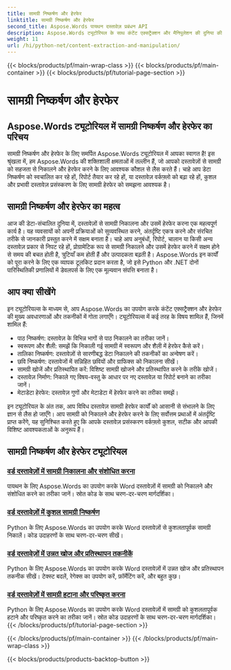 ```yaml
---
title: सामग्री निष्कर्षण और हेरफेर
linktitle: सामग्री निष्कर्षण और हेरफेर
second_title: Aspose.Words पायथन दस्तावेज़ प्रबंधन API
description: Aspose.Words ट्यूटोरियल के साथ कंटेंट एक्सट्रैक्शन और मैनिपुलेशन की दुनिया की खोज करें। जानें कि पायथन और .NET का उपयोग करके कुशलतापूर्वक कंटेंट को कैसे एक्सट्रैक्ट और मैनिपुलेट किया जाए, जिससे आपकी डॉक्यूमेंट प्रोसेसिंग क्षमताएं बढ़ें।
weight: 11
url: /hi/python-net/content-extraction-and-manipulation/
---
```


{{< blocks/products/pf/main-wrap-class >}}
{{< blocks/products/pf/main-container >}}
{{< blocks/products/pf/tutorial-page-section >}}

# सामग्री निष्कर्षण और हेरफेर

## Aspose.Words ट्यूटोरियल में सामग्री निष्कर्षण और हेरफेर का परिचय

सामग्री निष्कर्षण और हेरफेर के लिए समर्पित Aspose.Words ट्यूटोरियल में आपका स्वागत है! इस श्रृंखला में, हम Aspose.Words की शक्तिशाली क्षमताओं में तल्लीन हैं, जो आपको दस्तावेज़ों से सामग्री को सहजता से निकालने और हेरफेर करने के लिए आवश्यक कौशल से लैस करते हैं। चाहे आप डेटा निष्कर्षण को स्वचालित कर रहे हों, रिपोर्ट तैयार कर रहे हों, या दस्तावेज़ वर्कफ़्लो को बढ़ा रहे हों, कुशल और प्रभावी दस्तावेज़ प्रसंस्करण के लिए सामग्री हेरफेर को समझना आवश्यक है।

## सामग्री निष्कर्षण और हेरफेर का महत्व

आज की डेटा-संचालित दुनिया में, दस्तावेज़ों से सामग्री निकालना और उसमें हेरफेर करना एक महत्वपूर्ण कार्य है। यह व्यवसायों को अपनी प्रक्रियाओं को सुव्यवस्थित करने, अंतर्दृष्टि एकत्र करने और संरचित तरीके से जानकारी प्रस्तुत करने में सक्षम बनाता है। चाहे आप अनुबंधों, रिपोर्ट, चालान या किसी अन्य दस्तावेज़ प्रकार से निपट रहे हों, प्रोग्रामेटिक रूप से सामग्री निकालने और उसमें हेरफेर करने में सक्षम होने से समय की बचत होती है, त्रुटियाँ कम होती हैं और उत्पादकता बढ़ती है। Aspose.Words इन कार्यों को पूरा करने के लिए एक व्यापक टूलकिट प्रदान करता है, जो इसे Python और .NET दोनों पारिस्थितिकी प्रणालियों में डेवलपर्स के लिए एक मूल्यवान संपत्ति बनाता है।

## आप क्या सीखेंगे

इन ट्यूटोरियल्स के माध्यम से, आप Aspose.Words का उपयोग करके कंटेंट एक्सट्रैक्शन और हेरफेर की मुख्य अवधारणाओं और तकनीकों में गोता लगाएँगे। ट्यूटोरियल्स में कई तरह के विषय शामिल हैं, जिनमें शामिल हैं:

- पाठ निष्कर्षण: दस्तावेज़ के विभिन्न भागों से पाठ निकालने का तरीका जानें।
- स्वरूपण और शैली: समझें कि निकाली गई सामग्री में स्वरूपण और शैली में हेरफेर कैसे करें।
- तालिका निष्कर्षण: दस्तावेज़ों से सारणीबद्ध डेटा निकालने की तकनीकों का अन्वेषण करें।
- छवि निष्कर्षण: दस्तावेजों में सन्निहित छवियों और ग्राफिक्स को निकालना सीखें।
- सामग्री खोजें और प्रतिस्थापित करें: विशिष्ट सामग्री खोजने और प्रतिस्थापित करने के तरीके खोजें।
- दस्तावेज़ निर्माण: निकाले गए विषय-वस्तु के आधार पर नए दस्तावेज़ या रिपोर्ट बनाने का तरीका जानें।
- मेटाडेटा हेरफेर: दस्तावेज़ गुणों और मेटाडेटा में हेरफेर करने का तरीका समझें।

इन ट्यूटोरियल के अंत तक, आप विविध दस्तावेज़ सामग्री हेरफेर कार्यों को आसानी से संभालने के लिए ज्ञान से लैस हो जाएँगे। आप सामग्री को निकालने और हेरफेर करने के लिए सर्वोत्तम प्रथाओं में अंतर्दृष्टि प्राप्त करेंगे, यह सुनिश्चित करते हुए कि आपके दस्तावेज़ प्रसंस्करण वर्कफ़्लो कुशल, सटीक और आपकी विशिष्ट आवश्यकताओं के अनुरूप हैं।

## सामग्री निष्कर्षण और हेरफेर ट्यूटोरियल
### [वर्ड दस्तावेज़ों में सामग्री निकालना और संशोधित करना](./extract-modify-document-content/)
पायथन के लिए Aspose.Words का उपयोग करके Word दस्तावेज़ों में सामग्री को निकालने और संशोधित करने का तरीका जानें। स्रोत कोड के साथ चरण-दर-चरण मार्गदर्शिका।
### [वर्ड दस्तावेज़ों में कुशल सामग्री निष्कर्षण](./document-content-extraction/)
Python के लिए Aspose.Words का उपयोग करके Word दस्तावेज़ों से कुशलतापूर्वक सामग्री निकालें। कोड उदाहरणों के साथ चरण-दर-चरण सीखें।
### [वर्ड दस्तावेज़ों में उन्नत खोज और प्रतिस्थापन तकनीकें](./find-replace-documents/)
Python के लिए Aspose.Words का उपयोग करके Word दस्तावेज़ों में उन्नत खोज और प्रतिस्थापन तकनीक सीखें। टेक्स्ट बदलें, रेगेक्स का उपयोग करें, फ़ॉर्मेटिंग करें, और बहुत कुछ।
### [वर्ड दस्तावेज़ों में सामग्री हटाना और परिष्कृत करना](./remove-content-documents/)
Python के लिए Aspose.Words का उपयोग करके Word दस्तावेज़ों में सामग्री को कुशलतापूर्वक हटाने और परिष्कृत करने का तरीका जानें। स्रोत कोड उदाहरणों के साथ चरण-दर-चरण मार्गदर्शिका।
{{< /blocks/products/pf/tutorial-page-section >}}

{{< /blocks/products/pf/main-container >}}
{{< /blocks/products/pf/main-wrap-class >}}

{{< blocks/products/products-backtop-button >}}
